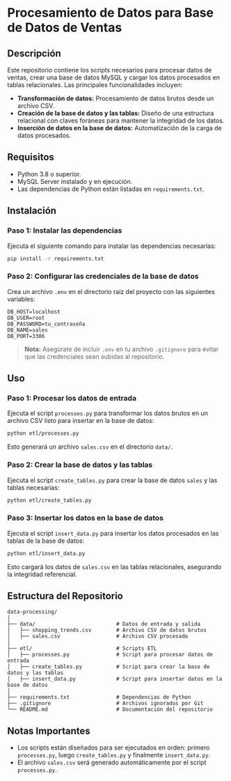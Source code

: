 
# Procesamiento de Datos para Base de Datos de Ventas

## Descripción
Este repositorio contiene los scripts necesarios para procesar datos de ventas, crear una base de datos MySQL y cargar los datos procesados en tablas relacionales. Las principales funcionalidades incluyen:
- **Transformación de datos:** Procesamiento de datos brutos desde un archivo CSV.
- **Creación de la base de datos y las tablas:** Diseño de una estructura relacional con claves foráneas para mantener la integridad de los datos.
- **Inserción de datos en la base de datos:** Automatización de la carga de datos procesados.

## Requisitos
- Python 3.8 o superior.
- MySQL Server instalado y en ejecución.
- Las dependencias de Python están listadas en `requirements.txt`.

## Instalación
### Paso 1: Instalar las dependencias
Ejecuta el siguiente comando para instalar las dependencias necesarias:
```bash
pip install -r requirements.txt
```

### Paso 2: Configurar las credenciales de la base de datos
Crea un archivo `.env` en el directorio raíz del proyecto con las siguientes variables:

```plaintext
DB_HOST=localhost
DB_USER=root
DB_PASSWORD=tu_contraseña
DB_NAME=sales
DB_PORT=3306
```

> **Nota:** Asegúrate de incluir `.env` en tu archivo `.gitignore` para evitar que las credenciales sean subidas al repositorio.

## Uso
### Paso 1: Procesar los datos de entrada
Ejecuta el script `processes.py` para transformar los datos brutos en un archivo CSV listo para insertar en la base de datos:
```bash
python etl/processes.py
```

Esto generará un archivo `sales.csv` en el directorio `data/`.

### Paso 2: Crear la base de datos y las tablas
Ejecuta el script `create_tables.py` para crear la base de datos `sales` y las tablas necesarias:
```bash
python etl/create_tables.py
```

### Paso 3: Insertar los datos en la base de datos
Ejecuta el script `insert_data.py` para insertar los datos procesados en las tablas de la base de datos:
```bash
python etl/insert_data.py
```

Esto cargará los datos de `sales.csv` en las tablas relacionales, asegurando la integridad referencial.

## Estructura del Repositorio
```
data-processing/
│
├── data/                          # Datos de entrada y salida
│   ├── shopping_trends.csv        # Archivo CSV de datos brutos
│   ├── sales.csv                  # Archivo CSV procesado
│
├── etl/                           # Scripts ETL
│   ├── processes.py               # Script para procesar datos de entrada
│   ├── create_tables.py           # Script para crear la base de datos y las tablas
│   ├── insert_data.py             # Script para insertar datos en la base de datos
│
├── requirements.txt               # Dependencias de Python
├── .gitignore                     # Archivos ignorados por Git
└── README.md                      # Documentación del repositorio
```

## Notas Importantes
- Los scripts están diseñados para ser ejecutados en orden: primero `processes.py`, luego `create_tables.py` y finalmente `insert_data.py`.
- El archivo `sales.csv` será generado automáticamente por el script `processes.py`.
